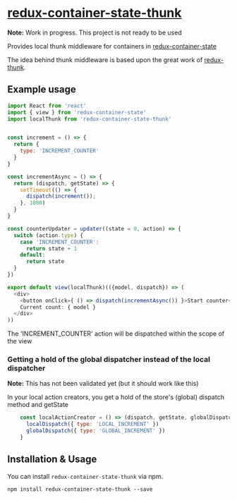 # [redux-container-state-thunk](https://github.com/HansDP/redux-container-state-thunk)

**Note:** Work in progress. This project is not ready to be used

Provides local thunk middleware for containers in [redux-container-state](https://github.com/HansDP/redux-container-state)

The idea behind thunk middleware is based upon the great work of [redux-thunk](https://github.com/gaearon/redux-thunk).

## Example usage

```javascript
import React from 'react'
import { view } from 'redux-container-state'
import localThunk from 'redux-container-state-thunk'


const increment = () => {
  return {
    type: 'INCREMENT_COUNTER'
  }
}

const incrementAsync = () => {
  return (dispatch, getState) => {
    setTimeout(() => {
      dispatch(increment());
    }, 1000)
  }
}

const counterUpdater = updater((state = 0, action) => {
  switch (action.type) {
    case 'INCREMENT_COUNTER': 
      return state + 1
    default:
      return state
  }
})

export default view(localThunk)(({model, dispatch}) => (
  <div>
    <button onClick={ () => dispatch(incrementAsync()) }>Start counter</button>
    Current count: { model }
  </div>
))

```

The 'INCREMENT_COUNTER' action will be dispatched within the scope of the view


### Getting a hold of the global dispatcher instead of the local dispatcher

**Note:** This has not been validated yet (but it should work like this)

In your local action creators, you get a hold of the store's (global) dispatch method and getState

```javascript
    const localActionCreator = () => (dispatch, getState, globalDispatch, getGlobalState) => {
      localDispatch({ type: 'LOCAL_INCREMENT' })
      globalDispatch({ type: 'GLOBAL_INCREMENT' })
    }
```


## Installation & Usage

You can install `redux-container-state-thunk` via npm.

```
npm install redux-container-state-thunk --save
```